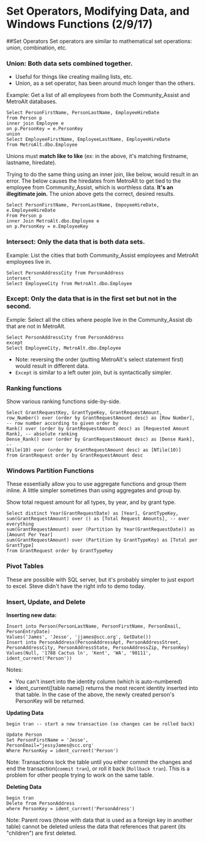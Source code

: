 
# Set Operators, Modifying Data, and Windows Functions (2/9/17)

##Set Operators
Set operators are similar to mathematical set operations: union, combination, etc. 


### Union: Both data sets combined together. 
- Useful for things like creating mailing lists, etc. 
- Union, as a set operator, has been around much longer than the others. 

Example: Get a list of all employees from both the Community_Assist and MetroAlt databases. 
```
Select PersonFirstName, PersonLastName, EmployeeHireDate
from Person p
inner join Employee e 
on p.PersonKey = e.PersonKey
union 
Select EmployeeFirstName, EmployeeLastName, EmployeeHireDate
from MetroAlt.dbo.Employee 
```

Unions must **match like to like** (ex: in the above, it's matching firstname, lastname, hiredate). 

Trying to do the same thing using an inner join, like below, would result in an error. The below causes the hiredates from MetroAlt to get tied to the employee from Community_Assist, which is worthless data. **It's an illegitimate join.** The union above gets the correct, desired results. 
```
Select PersonFirstName, PersonLastName, EmpoyeeHireDate, e.EmployeeHireDate
From Person p 
inner Join MetroAlt.dbo.Employee e
on p.PersonKey = e.EmployeeKey 
```

### Intersect: Only the data that is both data sets. 

Example: List the cities that both Community_Assist employees and MetroAlt employees live in. 
```
Select PersonAddressCity from PersonAddress
intersect 
Select EmployeeCity from MetroAlt.dbo.Employee
```

### Except: Only the data that is in the first set but not in the second. 

Exmple: Select all the cities where people live in the Community_Assist db that are not in MetroAlt. 
```
Select PersonAddressCity from PersonAddress
except 
Select EmployeeCity, MetroAlt.dbo.Employee
```

- Note: reversing the order (putting MetroAlt's select statement first) would result in different data. 
- ```Except``` is similar to a left outer join, but is syntactically simpler. 

### Ranking functions

Show various ranking functions side-by-side. 
```
Select GrantRequestKey, GrantTypeKey, GrantRequestAmount, 
row_Number() over (order by GrantRequestAmount desc) as [Row Number], -- row number according to given order by
Rank() over (order by GrantRequestAmount desc) as [Requested Amount Rank], -- absolute ranking
Dense_Rank() over (order by GrantRequestAmount desc) as [Dense Rank], -- 
Ntile(10) over (order by GrantRequestAmount desc) as [NTile(10)]
from GrantRequest order by GrantRequestAmount desc
```

### Windows Partition Functions 
These essentially allow you to use aggregate functions and group them inline. A little simpler sometimes than using aggregates and group by. 

Show total request amount for all types, by year, and by grant type. 
```
Select distinct Year(GrantRequestDate) as [Year], GrantTypeKey, 
sum(GrantRequestAmount) over () as [Total Request Amounts], -- over everything
sum(GrantRequestAmount) over (Partition by Year(GrantRequestDate)) as [Amount Per Year]
sum(GrantRequestAmount) over (Partition by GrantTypeKey) as [Total per GrantType]
from GrantRequest order by GrantTypeKey
```

### Pivot Tables
These are possible with SQL server, but it's probably simpler to just export to excel. Steve didn't have the right info to demo today. 

### Insert, Update, and Delete

**Inserting new data:** 
```
Insert into Person(PersonLastName, PersonFirstName, PersonEmail, PersonEntryDate)
Values('James', 'Jesse', 'jjames@scc.org', GetDate())
Insert into PersonAddress(PersonAddressApt, PersonAddressStreet, 
PersonAddressCity, PersonAddressState, PersonAddressZip, PersonKey)
Values(Null, '1788 Cactus ln', 'Kent', 'WA', '98111', ident_current('Person'))
```
Notes: 
- You can't insert into the identity column (which is auto-numbered)
- ident_current([table name]) returns the most recent identity inserted into that table. In the case of the above, the newly created person's PersonKey will be returned. 


**Updating Data**
```
begin tran -- start a new transaction (so changes can be rolled back)

Update Person
Set PersonFirstName = 'Jesse', 
PersonEmail="jessyJames@scc.org'
Where PersonKey = ident_current('Person')
```
Note: Transactions lock the table until you either commit the changes and end the transaction(```commit tran```), or roll it back (```Rollback tran```). This is a problem for other people trying to work on the same table. 

**Deleting Data**
```
begin tran 
Delete from PersonAddress
where PersonKey = ident_current('PersonAdress')
```

Note: Parent rows (those with data that is used as a foreign key in another table) cannot be deleted unless the data that references that parent (its "children") are first deleted. 

